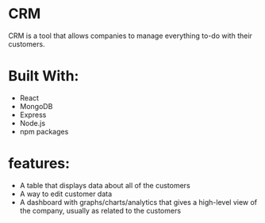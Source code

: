# CRM

CRM is a tool that allows companies to manage everything to-do with their customers.

# Built With:
- React
- MongoDB
- Express
- Node.js
- npm packages

# features:
- A table that displays data about all of the customers
- A way to edit customer data
- A dashboard with graphs/charts/analytics that gives a high-level view of the company, usually as related to the customers
